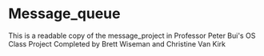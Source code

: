 # Message_queue
This is a readable copy of the message_project in Professor Peter Bui's OS Class
Project Completed by Brett Wiseman and Christine Van Kirk
